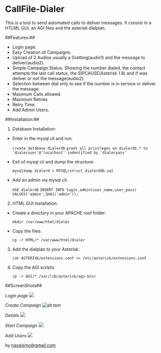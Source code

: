 CallFile-Dialer
==============

This is a tool to send automated calls to deliver messages. It consist in a HTLML GUI, an AGI files and the asterisk dialplan.


##Features:##

* Login page.
* Easy Creation of Campaigns.
* Upload of 2 Audios usually a Gretting(audio1) and the message to deliver(audio2).
* Simple Campaign Status. Showing the number dialed, the contact attempts the last call status, the SIPCAUSE(Asterisk 1.8) and if was deliver or not the message(audio2).
* Selection between dial only to see if the number is in service or deliver the message.
* Maximum Calls allowed.
* Maximum Retries
* Retry Time.
* Add Admin Users.


##Installation:##

1. Database Installation:
  * Enter in the mysql cli and run:

      `create database dialerdb`
      `grant all privileges on dialerdb.* to 'dialeruser'@'localhost' indentified by 'dialerpass'`

  * Exit of mysql cli and dump the structure:

      `mysqldump dialerd < MYSQL/struct_dialerddb.sql`

  * Add an admin via mysql cli:

      `USE dialerdb`
      `INSERT INTO login_admin(user_name,user_pass) VALUES('admin',SHA1('admin'));`   

2. HTML GUI Installation:
  * Create a directory in your APACHE root folder:

      `mkdir /var/www/html/dialer`

  * Copy the files:

      `cp -r HTML/* /var/www/html/dialer`

3. Add the dialplan to your Asterisk:

      `cat ASTERISK/extensions.conf >> /etc/asterisk/extensions.conf`

4. Copy the AGI scripts:
  
      `cp -r AGI/* /var/lib/asterisk/agi-bin/` 



##ScreenShots##

*Login page*
![](http://dl.dropbox.com/u/1277237/dialerimg/dialer1.png)

*Create Campaign*
![alt text](http://dl.dropbox.com/u/1277237/dialerimg/dialer2.png)

*Details*
![](http://dl.dropbox.com/u/1277237/dialerimg/dialer3.png)

*Start Campaign*
![](http://dl.dropbox.com/u/1277237/dialerimg/dialer4.png)

*Add Users*
![](http://dl.dropbox.com/u/1277237/dialerimg/dialer5.png)




by navaismo@gmail.com
